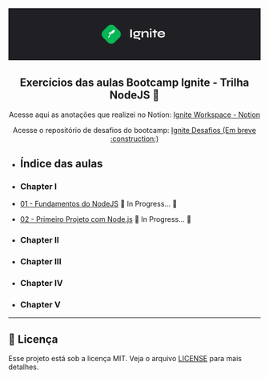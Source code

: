 <img alt="Ignite" src=".github/Ignite_background.png" />

<h2 align="center">
  Exercícios das aulas Bootcamp Ignite - Trilha NodeJS 🚀
</h2>

<p align="center">
  Acesse aqui as anotações que realizei no Notion: <a href="https://www.notion.so/igniteguilhermejulio/Home-bf47ee8ad4fa4de7b3584e5cf16b401c">Ignite Workspace - Notion</a></p>
  
  <p align="center">Acesse o repositório de desafios do bootcamp: <a href="">Ignite Desafios (Em breve :construction:) </a></p>


- ## Índice das aulas

- ### Chapter I
- [01 - Fundamentos do NodeJS](https://github.com/guilhermejulio/ignite-nodejs-workspace/tree/main/Chapter-I/fundamentos-nodejs)  :construction: In Progress... :construction:
- [02 - Primeiro Projeto com Node.js]()  :construction: In Progress... :construction:

- ### Chapter II


- ### Chapter III


- ### Chapter IV



- ### Chapter V


--- 

## :memo: Licença

Esse projeto está sob a licença MIT. Veja o arquivo [LICENSE](LICENSE) para mais detalhes.
